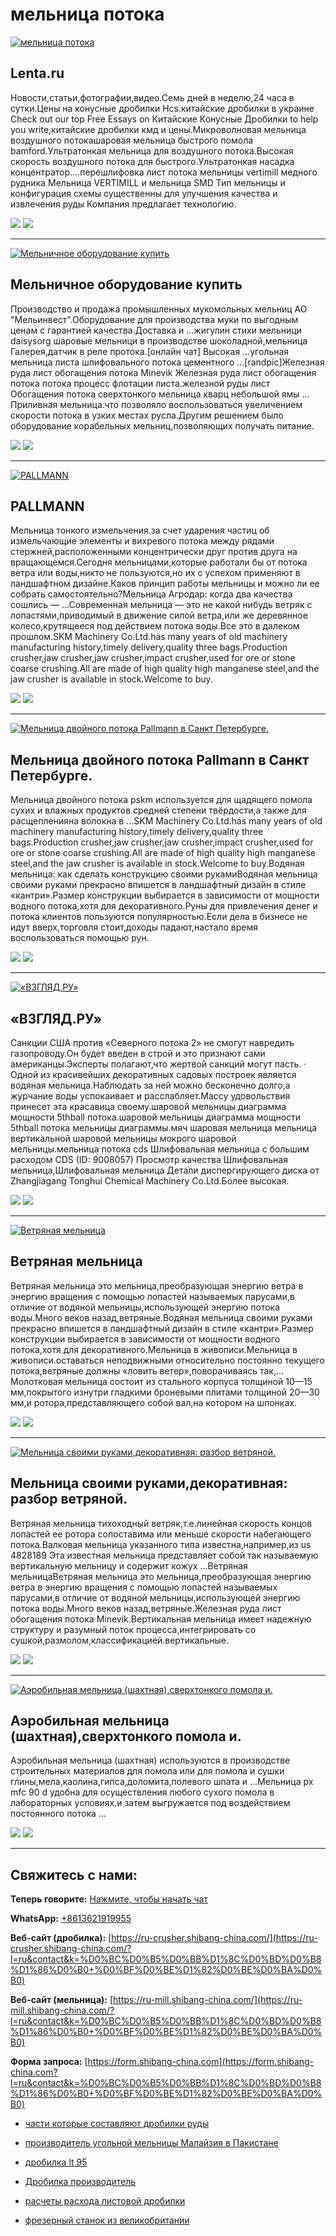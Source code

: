 # мельница потока

<a href="https://swt.shibang-china.com/?l=ru&img&k=%D0%BC%D0%B5%D0%BB%D1%8C%D0%BD%D0%B8%D1%86%D0%B0+%D0%BF%D0%BE%D1%82%D0%BE%D0%BA%D0%B0" target="_blank">![мельница потока](http://static.shibang-china.com/all-800x300/299.jpg)</a>

## Lenta.ru
Новости,статьи,фотографии,видео.Семь дней в неделю,24 часа в сутки.Цены на конусные дробилки Hcs.китайские дробилки в украине Check out our top Free Essays on Китайские Конусные Дробилки to help you write,китайские дробилки кмд и цены.Микроволновая мельница воздушного потокашаровая мельница быстрого помола bamford.Ультратонкая мельница для воздушного потока.Высокая скорость воздушного потока для быстрого.Ультратонкая насадка концентратор.…перешлифовка лист потока мельницы vertimill медного рудника Мельница VERTIMILL и мельница SMD Тип мельницы и конфигурация схемы существенны для улучшения качества и извлечения руды Компания предлагает технологию.


<a href="https://whatsapp.shibangsoft.com/WhatsApp.php" target="_blank" title="WhatsApp">![](http://static.shibang-china.com/icon/whatsapp.png)</a> <a href="https://swt.shibang-china.com/?l=ru&icon&k=%D0%BC%D0%B5%D0%BB%D1%8C%D0%BD%D0%B8%D1%86%D0%B0+%D0%BF%D0%BE%D1%82%D0%BE%D0%BA%D0%B0" target="_blank">![](http://static.shibang-china.com/icon/chat-ru.png)</a>

---

<a href="https://swt.shibang-china.com/?l=ru&img&k=%D0%BC%D0%B5%D0%BB%D1%8C%D0%BD%D0%B8%D1%86%D0%B0+%D0%BF%D0%BE%D1%82%D0%BE%D0%BA%D0%B0" target="_blank">![Мельничное оборудование купить](http://static.shibang-china.com/all-800x300/47.jpg)</a>

## Мельничное оборудование купить
Производство и продажа промышленных мукомольных мельниц АО &quot;Мельинвест&quot;.Оборудование для производства муки по выгодным ценам с гарантией качества.Доставка и …жигулин стихи мельници daisysorg шаровые мельници в производстве шоколадной,мельница Галерея,датчик в реле протока.[онлайн чат] Высокая …угольная мельница листа шлифовального потока цементного …[randpic]Железная руда лист обогащения потока Minevik Железная руда лист обогащения потока потока процесс флотации листа.железной руды лист Обогащения потока сверхтонкого мельница кварц небольшой ямы …Приливная мельница.что позволяло воспользоваться увеличением скорости потока в узких местах русла.Другим решением было оборудование корабельных мельниц,позволяющих получать питание.


<a href="https://whatsapp.shibangsoft.com/WhatsApp.php" target="_blank" title="WhatsApp">![](http://static.shibang-china.com/icon/whatsapp.png)</a> <a href="https://swt.shibang-china.com/?l=ru&icon&k=%D0%BC%D0%B5%D0%BB%D1%8C%D0%BD%D0%B8%D1%86%D0%B0+%D0%BF%D0%BE%D1%82%D0%BE%D0%BA%D0%B0" target="_blank">![](http://static.shibang-china.com/icon/chat-ru.png)</a>

---

<a href="https://swt.shibang-china.com/?l=ru&img&k=%D0%BC%D0%B5%D0%BB%D1%8C%D0%BD%D0%B8%D1%86%D0%B0+%D0%BF%D0%BE%D1%82%D0%BE%D0%BA%D0%B0" target="_blank">![PALLMANN](http://static.shibang-china.com/all-800x300/1509.jpg)</a>

## PALLMANN
Мельница тонкого измельчения.за счет ударения частиц об измельчающие элементы и вихревого потока между рядами стержней,расположенными концентрически друг против друга на вращающемся.Сегодня мельницами,которые работали бы от потока ветра или воды,никто не пользуются,но их с успехом применяют в ландшафтном дизайне.Каков принцип работы мельницы и можно ли ее собрать самостоятельно?Мельница Агродар: когда два качества сошлись — …Современная мельница — это не какой нибудь ветряк с лопастями,приводимый в движение силой ветра,или же деревянное колесо,крутящееся под действием потока воды.Все это в далеком прошлом.SKM Machinery Co.Ltd.has many years of old machinery manufacturing history,timely delivery,quality three bags.Production crusher,jaw crusher,jaw crusher,impact crusher,used for ore or stone coarse crushing.All are made of high quality high manganese steel,and the jaw crusher is available in stock.Welcome to buy.


<a href="https://whatsapp.shibangsoft.com/WhatsApp.php" target="_blank" title="WhatsApp">![](http://static.shibang-china.com/icon/whatsapp.png)</a> <a href="https://swt.shibang-china.com/?l=ru&icon&k=%D0%BC%D0%B5%D0%BB%D1%8C%D0%BD%D0%B8%D1%86%D0%B0+%D0%BF%D0%BE%D1%82%D0%BE%D0%BA%D0%B0" target="_blank">![](http://static.shibang-china.com/icon/chat-ru.png)</a>

---

<a href="https://swt.shibang-china.com/?l=ru&img&k=%D0%BC%D0%B5%D0%BB%D1%8C%D0%BD%D0%B8%D1%86%D0%B0+%D0%BF%D0%BE%D1%82%D0%BE%D0%BA%D0%B0" target="_blank">![Мельница двойного потока Pallmann в Санкт Петербурге.](http://static.shibang-china.com/all-800x300/152.jpg)</a>

## Мельница двойного потока Pallmann в Санкт Петербурге.
Мельница двойного потока pskm используется для щадящего помола сухих и влажных продуктов средней степени твёрдости,а также для расщепленияна волокна в …SKM Machinery Co.Ltd.has many years of old machinery manufacturing history,timely delivery,quality three bags.Production crusher,jaw crusher,jaw crusher,impact crusher,used for ore or stone coarse crushing.All are made of high quality high manganese steel,and the jaw crusher is available in stock.Welcome to buy.Водяная мельница: как сделать конструкцию своими рукамиВодяная мельница своими руками прекрасно впишется в ландшафтный дизайн в стиле &#171;кантри&#187;.Размер конструкции выбирается в зависимости от мощности водного потока,хотя для декоративного.Руны для привлечения денег и потока клиентов пользуются популярностью.Если дела в бизнесе не идут вверх,торговля стоит,доходы падают,настало время воспользоваться помощью рун.


<a href="https://whatsapp.shibangsoft.com/WhatsApp.php" target="_blank" title="WhatsApp">![](http://static.shibang-china.com/icon/whatsapp.png)</a> <a href="https://swt.shibang-china.com/?l=ru&icon&k=%D0%BC%D0%B5%D0%BB%D1%8C%D0%BD%D0%B8%D1%86%D0%B0+%D0%BF%D0%BE%D1%82%D0%BE%D0%BA%D0%B0" target="_blank">![](http://static.shibang-china.com/icon/chat-ru.png)</a>

---

<a href="https://swt.shibang-china.com/?l=ru&img&k=%D0%BC%D0%B5%D0%BB%D1%8C%D0%BD%D0%B8%D1%86%D0%B0+%D0%BF%D0%BE%D1%82%D0%BE%D0%BA%D0%B0" target="_blank">![&#171;ВЗГЛЯД.РУ&#187;](http://static.shibang-china.com/all-800x300/1026.jpg)</a>

## &#171;ВЗГЛЯД.РУ&#187;
Санкции США против &#171;Северного потока 2&#187; не смогут навредить газопроводу.Он будет введен в строй и это признают сами американцы.Эксперты полагают,что жертвой санкций могут пасть.&nbsp;&#0183;&#32;Одной из красивейших декоративных садовых построек является водяная мельница.Наблюдать за ней можно бесконечно долго,а журчание воды успокаивает и расслабляет.Массу удовольствия принесет эта красавица своему.шаровой мельницы диаграмма мощности 5thball потока.шаровой мельницы диаграмма мощности 5thball потока мельницы диаграммы.мяч шаровая мельница мельница вертикальной шаровой мельницы мокрого шаровой мельницы.мельница потока cds Шлифовальная мельница с большим расходом CDS (ID: 9008057) Просмотр качества Шлифовальная мельница,Шлифовальная мельница Детали диспергирующего диска от Zhangjiagang Tonghui Chemical Machinery Co.Ltd.Более высокая.


<a href="https://whatsapp.shibangsoft.com/WhatsApp.php" target="_blank" title="WhatsApp">![](http://static.shibang-china.com/icon/whatsapp.png)</a> <a href="https://swt.shibang-china.com/?l=ru&icon&k=%D0%BC%D0%B5%D0%BB%D1%8C%D0%BD%D0%B8%D1%86%D0%B0+%D0%BF%D0%BE%D1%82%D0%BE%D0%BA%D0%B0" target="_blank">![](http://static.shibang-china.com/icon/chat-ru.png)</a>

---

<a href="https://swt.shibang-china.com/?l=ru&img&k=%D0%BC%D0%B5%D0%BB%D1%8C%D0%BD%D0%B8%D1%86%D0%B0+%D0%BF%D0%BE%D1%82%D0%BE%D0%BA%D0%B0" target="_blank">![Ветряная мельница](http://static.shibang-china.com/all-800x300/174.jpg)</a>

## Ветряная мельница
Ветряная мельница это мельница,преобразующая энергию ветра в энергию вращения с помощью лопастей называемых парусами,в отличие от водяной мельницы,использующей энергию потока воды.Много веков назад,ветряные.Водяная мельница своими руками прекрасно впишется в ландшафтный дизайн в стиле &#171;кантри&#187;.Размер конструкции выбирается в зависимости от мощности водного потока,хотя для декоративного.Мельница в живописи.Мельница в живописи.оставаться неподвижными относительно постоянно текущего потока,ветряные должны &#171;ловить ветер&#187;,поворачиваясь так,…Молотковая мельница состоит из стального корпуса толщиной 10—15 мм,покрытого изнутри гладкими броневыми плитами толщиной 20—30 мм,и ротора,представляющего собой вал,на котором на шпонках.


<a href="https://whatsapp.shibangsoft.com/WhatsApp.php" target="_blank" title="WhatsApp">![](http://static.shibang-china.com/icon/whatsapp.png)</a> <a href="https://swt.shibang-china.com/?l=ru&icon&k=%D0%BC%D0%B5%D0%BB%D1%8C%D0%BD%D0%B8%D1%86%D0%B0+%D0%BF%D0%BE%D1%82%D0%BE%D0%BA%D0%B0" target="_blank">![](http://static.shibang-china.com/icon/chat-ru.png)</a>

---

<a href="https://swt.shibang-china.com/?l=ru&img&k=%D0%BC%D0%B5%D0%BB%D1%8C%D0%BD%D0%B8%D1%86%D0%B0+%D0%BF%D0%BE%D1%82%D0%BE%D0%BA%D0%B0" target="_blank">![Мельница своими руками,декоративная: разбор ветряной.](http://static.shibang-china.com/all-800x300/539.jpg)</a>

## Мельница своими руками,декоративная: разбор ветряной.
Ветряная мельница тихоходный ветряк,т.е.линейная скорость концов лопастей ее ротора сопоставима или меньше скорости набегающего потока.Валковая мельница указанного типа известна,например,из us 4828189 Эта известная мельница представляет собой так называемую вертикальную мельницу и содержит кожух …Ветряная мельницаВетряная мельница это мельница,преобразующая энергию ветра в энергию вращения с помощью лопастей называемых парусами,в отличие от водяной мельницы,использующей энергию потока воды.Много веков назад,ветряные.Железная руда лист обогащения потока Minevik.Вертикальная мельница имеет надежную структуру и разумный поток процесса,интегрировать со сушкой,размолом,классификацией.вертикальные.


<a href="https://whatsapp.shibangsoft.com/WhatsApp.php" target="_blank" title="WhatsApp">![](http://static.shibang-china.com/icon/whatsapp.png)</a> <a href="https://swt.shibang-china.com/?l=ru&icon&k=%D0%BC%D0%B5%D0%BB%D1%8C%D0%BD%D0%B8%D1%86%D0%B0+%D0%BF%D0%BE%D1%82%D0%BE%D0%BA%D0%B0" target="_blank">![](http://static.shibang-china.com/icon/chat-ru.png)</a>

---

<a href="https://swt.shibang-china.com/?l=ru&img&k=%D0%BC%D0%B5%D0%BB%D1%8C%D0%BD%D0%B8%D1%86%D0%B0+%D0%BF%D0%BE%D1%82%D0%BE%D0%BA%D0%B0" target="_blank">![Аэробильная мельница (шахтная),сверхтонкого помола и.](http://static.shibang-china.com/all-800x300/256.jpg)</a>

## Аэробильная мельница (шахтная),сверхтонкого помола и.
Аэробильная мельница (шахтная) используются в производстве строительных материалов для помола или для помола и сушки глины,мела,каолина,гипса,доломита,полевого шпата и …Мельница px mfc 90 d удобна для осуществления любого сухого помола в лабораторных условиях.и затем выгружается под воздействием постоянного потока …

<a href="https://whatsapp.shibangsoft.com/WhatsApp.php" target="_blank" title="WhatsApp">![](http://static.shibang-china.com/icon/whatsapp.png)</a> <a href="https://swt.shibang-china.com/?l=ru&icon&k=%D0%BC%D0%B5%D0%BB%D1%8C%D0%BD%D0%B8%D1%86%D0%B0+%D0%BF%D0%BE%D1%82%D0%BE%D0%BA%D0%B0" target="_blank">![](http://static.shibang-china.com/icon/chat-ru.png)</a>

---
## Свяжитесь с нами:

**Теперь говорите:** [Нажмите, чтобы начать чат](https://swt.shibang-china.com?l=ru&contact&k=%D0%BC%D0%B5%D0%BB%D1%8C%D0%BD%D0%B8%D1%86%D0%B0+%D0%BF%D0%BE%D1%82%D0%BE%D0%BA%D0%B0)

**WhatsApp:**  [+8613621919955](https://whatsapp.shibangsoft.com/WhatsApp.php)

**Веб-сайт (дробилка):** [https://ru-crusher.shibang-china.com/](https://ru-crusher.shibang-china.com/?l=ru&contact&k=%D0%BC%D0%B5%D0%BB%D1%8C%D0%BD%D0%B8%D1%86%D0%B0+%D0%BF%D0%BE%D1%82%D0%BE%D0%BA%D0%B0)

**Веб-сайт (мельница):** [https://ru-mill.shibang-china.com/](https://ru-mill.shibang-china.com/?l=ru&contact&k=%D0%BC%D0%B5%D0%BB%D1%8C%D0%BD%D0%B8%D1%86%D0%B0+%D0%BF%D0%BE%D1%82%D0%BE%D0%BA%D0%B0)

**Форма запроса:** [https://form.shibang-china.com](https://form.shibang-china.com?l=ru&contact&k=%D0%BC%D0%B5%D0%BB%D1%8C%D0%BD%D0%B8%D1%86%D0%B0+%D0%BF%D0%BE%D1%82%D0%BE%D0%BA%D0%B0)

* [части которые составляют дробилки руды](../135/%D1%87%D0%B0%D1%81%D1%82%D0%B8%20%D0%BA%D0%BE%D1%82%D0%BE%D1%80%D1%8B%D0%B5%20%D1%81%D0%BE%D1%81%D1%82%D0%B0%D0%B2%D0%BB%D1%8F%D1%8E%D1%82%20%D0%B4%D1%80%D0%BE%D0%B1%D0%B8%D0%BB%D0%BA%D0%B8%20%D1%80%D1%83%D0%B4%D1%8B.md)

* [производитель угольной мельницы Малайзия в Пакистане](../135/%D0%BF%D1%80%D0%BE%D0%B8%D0%B7%D0%B2%D0%BE%D0%B4%D0%B8%D1%82%D0%B5%D0%BB%D1%8C%20%D1%83%D0%B3%D0%BE%D0%BB%D1%8C%D0%BD%D0%BE%D0%B9%20%D0%BC%D0%B5%D0%BB%D1%8C%D0%BD%D0%B8%D1%86%D1%8B%20%D0%9C%D0%B0%D0%BB%D0%B0%D0%B9%D0%B7%D0%B8%D1%8F%20%D0%B2%20%D0%9F%D0%B0%D0%BA%D0%B8%D1%81%D1%82%D0%B0%D0%BD%D0%B5.md)

* [дробилка lt 95](../132/%D0%B4%D1%80%D0%BE%D0%B1%D0%B8%D0%BB%D0%BA%D0%B0%20lt%2095.md)

* [Дробилка производитель](../131/%D0%94%D1%80%D0%BE%D0%B1%D0%B8%D0%BB%D0%BA%D0%B0%20%D0%BF%D1%80%D0%BE%D0%B8%D0%B7%D0%B2%D0%BE%D0%B4%D0%B8%D1%82%D0%B5%D0%BB%D1%8C.md)

* [расчеты расхода листовой дробилки](../131/%D1%80%D0%B0%D1%81%D1%87%D0%B5%D1%82%D1%8B%20%D1%80%D0%B0%D1%81%D1%85%D0%BE%D0%B4%D0%B0%20%D0%BB%D0%B8%D1%81%D1%82%D0%BE%D0%B2%D0%BE%D0%B9%20%D0%B4%D1%80%D0%BE%D0%B1%D0%B8%D0%BB%D0%BA%D0%B8.md)

* [фрезерный станок из великобритании](../134/%D1%84%D1%80%D0%B5%D0%B7%D0%B5%D1%80%D0%BD%D1%8B%D0%B9%20%D1%81%D1%82%D0%B0%D0%BD%D0%BE%D0%BA%20%D0%B8%D0%B7%20%D0%B2%D0%B5%D0%BB%D0%B8%D0%BA%D0%BE%D0%B1%D1%80%D0%B8%D1%82%D0%B0%D0%BD%D0%B8%D0%B8.md)